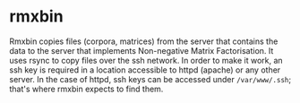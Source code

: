 # rmxbin

Rmxbin copies files (corpora, matrices) from the server that contains the data to the server that implements Non-negative Matrix Factorisation. It uses rsync to copy files over the ssh network. In order to make it work, an ssh key is required in a location accessible to httpd (apache) or any other server. In the case of httpd, ssh keys can be accessed under `/var/www/.ssh`; that's where rmxbin expects to find them.


